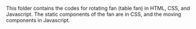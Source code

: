 This folder contains the codes for rotating fan (table fan) in HTML, CSS, and Javascript. 
The static components of the fan are in CSS, and the moving components in Javascript.